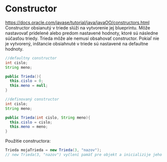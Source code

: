 # Constructor 
https://docs.oracle.com/javase/tutorial/java/javaOO/constructors.html <br>
Constructor obsianutý v triede slúži na vytvorenie jej blueprintu. Môže nastavovať pridelené alebo 
predom nastavené hodnoty, ktoré sú následne súčasťou triedy. Trieda môže ale nemusí obsahovať constructor. 
Pokiaľ nie je vytvorený, inštancie obsiahnuté v triede sú nastavené na defaultne hodnoty.
```java
//defaultny constructor
int cislo;
String meno;

public Trieda(){
  this.cislo = 0;
  this.meno = null;
} 

//definovaný constructor
int cislo;
String meno;

public Trieda(int cislo, String meno){
  this.cislo = cislo; 
  this.meno = meno;
}
```

Použitie constructora:
```java
Trieda mojaTrieda = new Trieda(3, "nazov"); 
// new Trieda(3, "nazov") vyčlení pamäť pre objekt a inicializije jeho hodnoty
```
